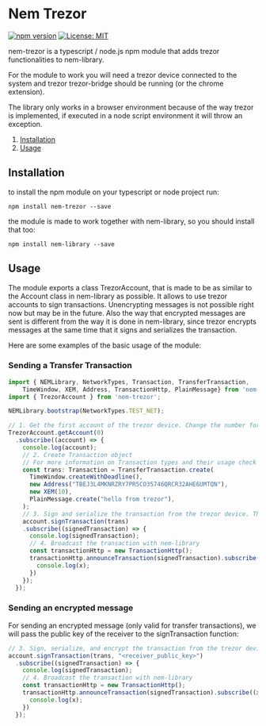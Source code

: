 # Nem Trezor

[![npm version](https://badge.fury.io/js/nem-trezor.svg)](https://badge.fury.io/js/nem-trezor)
[![License: MIT](https://img.shields.io/badge/License-MIT-yellow.svg)](https://opensource.org/licenses/MIT)

nem-trezor is a typescript / node.js npm module that adds trezor functionalities to nem-library.

For the module to work you will need a trezor device connected to the system and trezor trezor-bridge should be running (or the chrome extension).

The library only works in a browser environment because of the way trezor is implemented, if executed in a node script environment it will throw an exception.

1. [Installation](#installation)
2. [Usage](#examples)

## Installation <a name="installation"></a>

to install the npm module on your typescript or node project run:

`npm install nem-trezor --save`

the module is made to work together with nem-library, so you should install that too:

`npm install nem-library --save`

## Usage <a name="examples"></a>

The module exports a class TrezorAccount, that is made to be as similar to the Account class in nem-library as possible. It allows to use trezor accounts to sign transactions. Unencrypting messages is not possible right now but may be in the future. Also the way that encrypted messages are sent is different from the way it is done in nem-library, since trezor encrypts messages at the same time that it signs and serializes the transaction.

Here are some examples of the basic usage of the module:

### Sending a Transfer Transaction

```typescript
import { NEMLibrary, NetworkTypes, Transaction, TransferTransaction,
    TimeWindow, XEM, Address, TransactionHttp, PlainMessage} from 'nem-library';
import { TrezorAccount } from 'nem-trezor';

NEMLibrary.bootstrap(NetworkTypes.TEST_NET);

// 1. Get the first account of the trezor device. Change the number for different accounts. This will prompt a confirmation on the device.
TrezorAccount.getAccount(0)
  .subscribe((account) => {
    console.log(account);
    // 2. Create Transaction object
    // For more information on Transaction types and their usage check out the nem-library documentation
    const trans: Transaction = TransferTransaction.create(
      TimeWindow.createWithDeadline(),
      new Address("TBEJ3L4MKNRZRY7PR5CO35746QRCR32AHE6UMTQN"),
      new XEM(10),
      PlainMessage.create("hello from trezor"),
    );
    // 3. Sign and serialize the transaction from the trezor device. This will prompt for confirmation on the device.
    account.signTransaction(trans)
    .subscribe((signedTransaction) => {
      console.log(signedTransaction);
      // 4. Broadcast the transaction with nem-library
      const transactionHttp = new TransactionHttp();
      transactionHttp.announceTransaction(signedTransaction).subscribe((x) => {
        console.log(x);
      })
    });
  });
```

### Sending an encrypted message

For sending an encrypted message (only valid for transfer transactions), we will pass the public key of the receiver to the signTransaction function:

```typescript
// 3. Sign, serialize, and encrypt the transaction from the trezor device. This will prompt for confirmation on the device.
account.signTransaction(trans, "<receiver_public_key>")
  .subscribe((signedTransaction) => {
    console.log(signedTransaction);
    // 4. Broadcast the transaction with nem-library
    const transactionHttp = new TransactionHttp();
    transactionHttp.announceTransaction(signedTransaction).subscribe((x) => {
      console.log(x);
    })
  });
```
